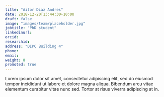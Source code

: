 ```yaml
---
title: "Aitor Diaz Andres"
date: 2018-12-20T13:44:30+10:00
draft: false
image: "images/team/placeholder.jpg"
jobtitle: "PhD student"
linkedinurl: 
orcid:
researchid:
address: "DIPC Building 4"
phone:
email:
weight: 8
promoted: true
---
```


Lorem ipsum dolor sit amet, consectetur adipiscing elit, sed do eiusmod tempor incididunt ut labore et dolore magna aliqua. Bibendum arcu vitae elementum curabitur vitae nunc sed. Tortor at risus viverra adipiscing at in.
